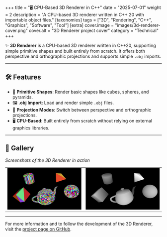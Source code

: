 +++
title = "🖥️ CPU-Based 3D Renderer in C++"
date = "2025-07-01"
weight = 2
description = "A CPU-based 3D renderer written in C++ 20 with importable object files."
[taxonomies]
tags = ["3D", "Rendering", "C++", "Graphics", "Software", "Tool"]
[extra]
cover.image = "images/3d-renderer-cover.png"
cover.alt = "3D Renderer project cover"
category = "Technical"
+++

✨ **3D Renderer** is a CPU-based 3D renderer written in C++20, supporting simple primitive shapes and built entirely from scratch. It offers both perspective and orthographic projections and supports simple `.obj` imports.

---

## 🛠️ Features
- 🧱 **Primitive Shapes**: Render basic shapes like cubes, spheres, and pyramids.
- 🖼️ **.obj Import**: Load and render simple `.obj` files.
- 🔄 **Projection Modes**: Switch between perspective and orthographic projections.
- 🖥️ **CPU-Based**: Built entirely from scratch without relying on external graphics libraries.

---

## 📸 Gallery
*Screenshots of the 3D Renderer in action*

| | |
|---|---|
| ![Shaded View](/images/shaded.png) | ![Z-Buffer View](/images/3d-renderer-cover.png) |

---

For more information and to follow the development of the 3D Renderer, visit the [project page on GitHub](https://github.com/marcusaasjensen/3d-renderer).
